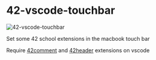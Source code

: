 # 42-vscode-touchbar



![42-vscode-touchbar](https://raw.githubusercontent.com/untel/42-vscode-touchbar/master/assets/bar.png)



Set some 42 school extensions in the macbook touch bar

Require [42comment](https://marketplace.visualstudio.com/items?itemName=nasanov.42-comment) and [42header](https://marketplace.visualstudio.com/items?itemName=kube.42header) extensions on vscode
